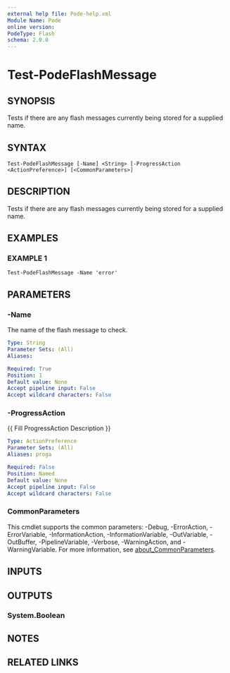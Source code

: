```yaml
---
external help file: Pode-help.xml
Module Name: Pode
online version:
PodeType: Flash
schema: 2.0.0
---
```


# Test-PodeFlashMessage

## SYNOPSIS
Tests if there are any flash messages currently being stored for a supplied name.

## SYNTAX

```
Test-PodeFlashMessage [-Name] <String> [-ProgressAction <ActionPreference>] [<CommonParameters>]
```

## DESCRIPTION
Tests if there are any flash messages currently being stored for a supplied name.

## EXAMPLES

### EXAMPLE 1
```
Test-PodeFlashMessage -Name 'error'
```

## PARAMETERS

### -Name
The name of the flash message to check.

```yaml
Type: String
Parameter Sets: (All)
Aliases:

Required: True
Position: 1
Default value: None
Accept pipeline input: False
Accept wildcard characters: False
```

### -ProgressAction
{{ Fill ProgressAction Description }}

```yaml
Type: ActionPreference
Parameter Sets: (All)
Aliases: proga

Required: False
Position: Named
Default value: None
Accept pipeline input: False
Accept wildcard characters: False
```

### CommonParameters
This cmdlet supports the common parameters: -Debug, -ErrorAction, -ErrorVariable, -InformationAction, -InformationVariable, -OutVariable, -OutBuffer, -PipelineVariable, -Verbose, -WarningAction, and -WarningVariable. For more information, see [about_CommonParameters](http://go.microsoft.com/fwlink/?LinkID=113216).

## INPUTS

## OUTPUTS

### System.Boolean
## NOTES

## RELATED LINKS
